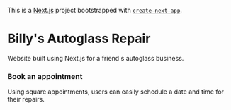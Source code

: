 This is a [Next.js](https://nextjs.org/) project bootstrapped with [`create-next-app`](https://github.com/vercel/next.js/tree/canary/packages/create-next-app).

# Billy's Autoglass Repair

Website built using Next.js for a friend's autoglass business.

### Book an appointment

Using square appointments, users can easily schedule a date and time for their repairs. 
